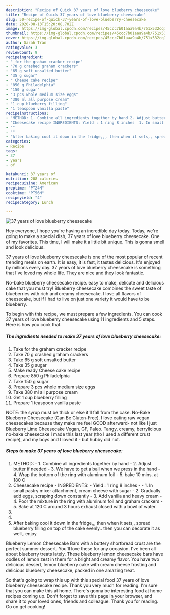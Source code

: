 ```yaml
---
description: "Recipe of Quick 37 years of love blueberry cheesecake"
title: "Recipe of Quick 37 years of love blueberry cheesecake"
slug: 50-recipe-of-quick-37-years-of-love-blueberry-cheesecake
date: 2020-08-13T15:20:08.702Z
image: https://img-global.cpcdn.com/recipes/45ccc7b01aaa9a4b/751x532cq70/37-years-of-love-blueberry-cheesecake-recipe-main-photo.jpg
thumbnail: https://img-global.cpcdn.com/recipes/45ccc7b01aaa9a4b/751x532cq70/37-years-of-love-blueberry-cheesecake-recipe-main-photo.jpg
cover: https://img-global.cpcdn.com/recipes/45ccc7b01aaa9a4b/751x532cq70/37-years-of-love-blueberry-cheesecake-recipe-main-photo.jpg
author: Sarah Tran
ratingvalue: 3
reviewcount: 9
recipeingredient:
- " for the graham cracker recipe"
- "70 g crashed graham crackers"
- "65 g soft unsalted butter"
- "35 g sugar"
- " Cheese cake recipe"
- "850 g Philadelphia"
- "150 g sugar"
- "3 pcs whole medium size eggs"
- "380 ml all purpose cream"
- "1 cup blueberry filling"
- "1 teaspoon vanilla paste"
recipeinstructions:
- "METHOD: 1. Combine all ingredients together by hand 2. Adjust butter if needed 3. We have to get a ball when we press in the hand  4. Wrap the bottom of the ring with aluminum foil 5. bake 10 mins. at 180 C"
- "Cheesecake recipe INGREDIENTS: Yield : 1 ring 8 inches  1. In small pastry mixer attachment, cream cheese with sugar 2. Gradually add eggs, scraping down constantly 3. Add vanilla and heavy cream  4. Poor the mixture in the ring with aluminum foil and graham crackers 5. Bake at 120 C around 3 hours exhaust closed with a bowl of water."
- ""
- ""
- "After baking cool it down in the fridge,,, then when it sets,, spread blueberry filling on top of the cake evenly.. then you can decorate it as well,. enjoy"
categories:
- Recipe
tags:
- 37
- years
- of

katakunci: 37 years of 
nutrition: 208 calories
recipecuisine: American
preptime: "PT24M"
cooktime: "PT56M"
recipeyield: "4"
recipecategory: Lunch

---
```



![37 years of love blueberry cheesecake](https://img-global.cpcdn.com/recipes/45ccc7b01aaa9a4b/751x532cq70/37-years-of-love-blueberry-cheesecake-recipe-main-photo.jpg)

Hey everyone, I hope you're having an incredible day today. Today, we're going to make a special dish, 37 years of love blueberry cheesecake. One of my favorites. This time, I will make it a little bit unique. This is gonna smell and look delicious.

37 years of love blueberry cheesecake is one of the most popular of recent trending meals on earth. It is easy, it is fast, it tastes delicious. It's enjoyed by millions every day. 37 years of love blueberry cheesecake is something that I've loved my whole life. They are nice and they look fantastic.

No-bake blueberry cheesecake recipe. easy to make, delicate and delicious cake that you must try! Blueberry cheesecake combines the sweet taste of blueberries with rich and creamy cheesecake. I love all flavors of cheesecake, but if I had to live on just one variety it would have to be blueberry.


To begin with this recipe, we must prepare a few ingredients. You can cook 37 years of love blueberry cheesecake using 11 ingredients and 5 steps. Here is how you cook that.

<!--inarticleads1-->

##### The ingredients needed to make 37 years of love blueberry cheesecake:

1. Take  for the graham cracker recipe
1. Take 70 g crashed graham crackers
1. Take 65 g soft unsalted butter
1. Take 35 g sugar
1. Make ready  Cheese cake recipe
1. Prepare 850 g Philadelphia
1. Take 150 g sugar
1. Prepare 3 pcs whole medium size eggs
1. Take 380 ml all purpose cream
1. Get 1 cup blueberry filling
1. Prepare 1 teaspoon vanilla paste


NOTE: the syrup must be thick or else it&#39;ll fall from the cake. No-Bake Blueberry Cheesecake (Can Be Gluten-Free). I love eating raw vegan cheesecakes because they make me feel GOOD afterward- not like I just Blueberry Lime Cheesecake Vegan, GF, Paleo. Tangy, creamy, berrylicious no-bake cheesecake I made this last year (tho I used a different crust recipe), and my boys and I loved it - but hubby did not. 

<!--inarticleads2-->

##### Steps to make 37 years of love blueberry cheesecake:

1. METHOD: - 1. Combine all ingredients together by hand - 2. Adjust butter if needed - 3. We have to get a ball when we press in the hand  - 4. Wrap the bottom of the ring with aluminum foil - 5. bake 10 mins. at 180 C
1. Cheesecake recipe - INGREDIENTS: - Yield : 1 ring 8 inches -  - 1. In small pastry mixer attachment, cream cheese with sugar - 2. Gradually add eggs, scraping down constantly - 3. Add vanilla and heavy cream  - 4. Poor the mixture in the ring with aluminum foil and graham crackers - 5. Bake at 120 C around 3 hours exhaust closed with a bowl of water.
1. 
1. 
1. After baking cool it down in the fridge,,, then when it sets,, spread blueberry filling on top of the cake evenly.. then you can decorate it as well,. enjoy


Blueberry Lemon Cheesecake Bars with a buttery shortbread crust are the perfect summer dessert. You&#39;ll love these for any occasion. I&#39;ve been all about blueberry treats lately. These blueberry lemon cheesecake bars have oodles of lemon zest in them for a bright and creamy flavor. You have two delicious dessert, lemon blueberry cake with cream cheese frosting and delicious blueberry cheesecake, packed in one amazing treat. 

So that's going to wrap this up with this special food 37 years of love blueberry cheesecake recipe. Thank you very much for reading. I'm sure that you can make this at home. There's gonna be interesting food at home recipes coming up. Don't forget to save this page in your browser, and share it to your loved ones, friends and colleague. Thank you for reading. Go on get cooking!
